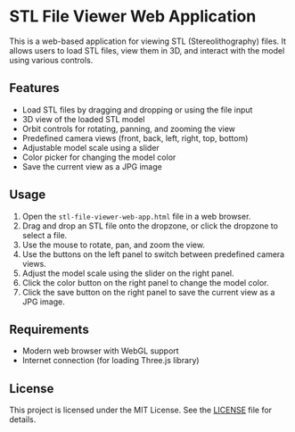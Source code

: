 # STL File Viewer Web Application

This is a web-based application for viewing STL (Stereolithography) files. It allows users to load STL files, view them in 3D, and interact with the model using various controls.

## Features

- Load STL files by dragging and dropping or using the file input
- 3D view of the loaded STL model
- Orbit controls for rotating, panning, and zooming the view
- Predefined camera views (front, back, left, right, top, bottom)
- Adjustable model scale using a slider
- Color picker for changing the model color
- Save the current view as a JPG image

## Usage

1. Open the `stl-file-viewer-web-app.html` file in a web browser.
2. Drag and drop an STL file onto the dropzone, or click the dropzone to select a file.
3. Use the mouse to rotate, pan, and zoom the view.
4. Use the buttons on the left panel to switch between predefined camera views.
5. Adjust the model scale using the slider on the right panel.
6. Click the color button on the right panel to change the model color.
7. Click the save button on the right panel to save the current view as a JPG image.

## Requirements

- Modern web browser with WebGL support
- Internet connection (for loading Three.js library)

## License

This project is licensed under the MIT License. See the [LICENSE](LICENSE) file for details.
